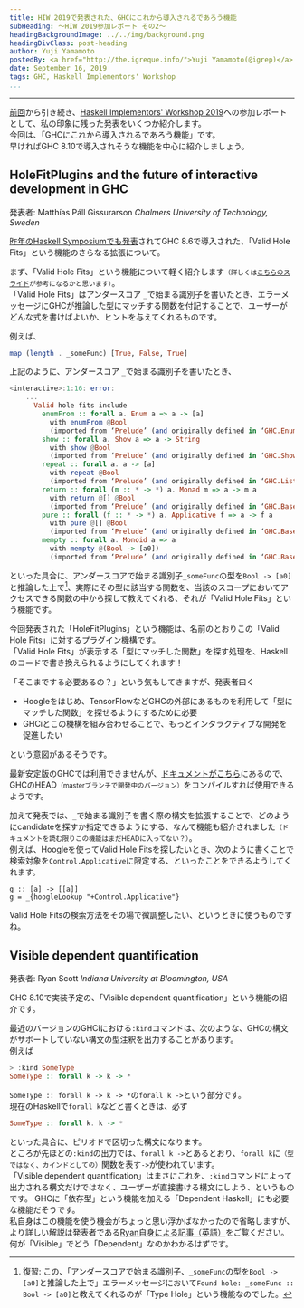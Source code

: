 ```yaml
---
title: HIW 2019で発表された、GHCにこれから導入されるであろう機能
subHeading: ～HIW 2019参加レポート その2～
headingBackgroundImage: ../../img/background.png
headingDivClass: post-heading
author: Yuji Yamamoto
postedBy: <a href="http://the.igreque.info/">Yuji Yamamoto(@igrep)</a>
date: September 16, 2019
tags: GHC, Haskell Implementors' Workshop
...
```

---

[前回](/posts/2019/hiw-ghc8.8.html)から引き続き、[Haskell Implementors' Workshop 2019](https://icfp19.sigplan.org/home/hiw-2019#About)への参加レポートとして、私の印象に残った発表をいくつか紹介します。  
今回は、「GHCにこれから導入されるであろう機能」です。  
早ければGHC 8.10で導入されそうな機能を中心に紹介しましょう。

## HoleFitPlugins and the future of interactive development in GHC

発表者: Matthías Páll Gissurarson *Chalmers University of Technology, Sweden*

[昨年のHaskell Symposiumでも発表](https://icfp18.sigplan.org/details/haskellsymp-2018-papers/10/Suggesting-Valid-Hole-Fits-for-Typed-Holes-Experience-Report-)されてGHC 8.6で導入された、「Valid Hole Fits」という機能のさらなる拡張について。

まず、「Valid Hole Fits」という機能について軽く紹介します<small>（詳しくは[こちらのスライド](https://wataru86.github.io/slides/vhs/)が参考になるかと思います）</small>。  
「Valid Hole Fits」はアンダースコア `_`で始まる識別子を書いたとき、エラーメッセージにGHCが推論した型にマッチする関数を付記することで、ユーザーがどんな式を書けばよいか、ヒントを与えてくれるものです。

例えば、

```haskell
map (length . _someFunc) [True, False, True]
```

上記のように、アンダースコア `_`で始まる識別子を書いたとき、

```haskell
<interactive>:1:16: error:
    ...
      Valid hole fits include
        enumFrom :: forall a. Enum a => a -> [a]
          with enumFrom @Bool
          (imported from ‘Prelude’ (and originally defined in ‘GHC.Enum’))
        show :: forall a. Show a => a -> String
          with show @Bool
          (imported from ‘Prelude’ (and originally defined in ‘GHC.Show’))
        repeat :: forall a. a -> [a]
          with repeat @Bool
          (imported from ‘Prelude’ (and originally defined in ‘GHC.List’))
        return :: forall (m :: * -> *) a. Monad m => a -> m a
          with return @[] @Bool
          (imported from ‘Prelude’ (and originally defined in ‘GHC.Base’))
        pure :: forall (f :: * -> *) a. Applicative f => a -> f a
          with pure @[] @Bool
          (imported from ‘Prelude’ (and originally defined in ‘GHC.Base’))
        mempty :: forall a. Monoid a => a
          with mempty @(Bool -> [a0])
          (imported from ‘Prelude’ (and originally defined in ‘GHC.Base’))
```

といった具合に、アンダースコアで始まる識別子`_someFunc`の型を`Bool -> [a0]`と推論した上で[^type-hole]、実際にその型に該当する関数を、当該のスコープにおいてアクセスできる関数の中から探して教えてくれる、それが「Valid Hole Fits」という機能です。

[^type-hole]: 復習: この、「アンダースコアで始まる識別子、`_someFunc`の型を`Bool -> [a0]`と推論した上で」エラーメッセージにおいて`Found hole: _someFunc :: Bool -> [a0]`と教えてくれるのが「Type Hole」という機能なのでした。

今回発表された「HoleFitPlugins」という機能は、名前のとおりこの「Valid Hole Fits」に対するプラグイン機構です。  
「Valid Hole Fits」が表示する「型にマッチした関数」を探す処理を、Haskellのコードで書き換えられるようにしてくれます！

「そこまでする必要あるの？」という気もしてきますが、発表者曰く

- Hoogleをはじめ、TensorFlowなどGHCの外部にあるものを利用して「型にマッチした関数」を探せるようにするために必要
- GHCiとこの機構を組み合わせることで、もっとインタラクティブな開発を促進したい

という意図があるそうです。

最新安定版のGHCでは利用できませんが、[ドキュメントがこちら](https://ghc.gitlab.haskell.org/ghc/doc/users_guide/extending_ghc.html#hole-fit-plugins)にあるので、GHCのHEAD<small>（masterブランチで開発中のバージョン）</small>をコンパイルすれば使用できるようです。

加えて発表では、`_`で始まる識別子を書く際の構文を拡張することで、どのようにcandidateを探すか指定できるようにする、なんて機能も紹介されました<small>（ドキュメントを読む限りこの機能はまだHEADに入ってない？）</small>。  
例えば、Hoogleを使ってValid Hole Fitsを探したいとき、次のように書くことで検索対象を`Control.Applicative`に限定する、といったことをできるようしてくれます。

```hskell
g :: [a] -> [[a]]
g = _{hoogleLookup "+Control.Applicative"}
```

Valid Hole Fitsの検索方法をその場で微調整したい、というときに使うものですね。

## Visible dependent quantification

発表者: Ryan Scott *Indiana University at Bloomington, USA*

GHC 8.10で実装予定の、「Visible dependent quantification」という機能の紹介です。

最近のバージョンのGHCiにおける`:kind`コマンドは、次のような、GHCの構文がサポートしていない構文の型注釈を出力することがあります。  
例えば

```haskell
> :kind SomeType
SomeType :: forall k -> k -> *
```

`SomeType :: forall k -> k -> *`の`forall k ->`という部分です。  
現在のHaskellで`forall k`などと書くときは、必ず

```haskell
SomeType :: forall k. k -> *
```

といった具合に、ピリオドで区切った構文になります。  
ところが先ほどの`:kind`の出力では、`forall k ->`とあるとおり、`forall k`に<small>（型ではなく、カインドとしての）</small>関数を表す`->`が使われています。  
「Visible dependent quantification」はまさにこれを、`:kind`コマンドによって出力される構文だけではなく、ユーザーが直接書ける構文にしよう、というものです。
GHCに「依存型」という機能を加える「Dependent Haskell」にも必要な機能だそうです。  
私自身はこの機能を使う機会がちょっと思い浮かばなかったので省略しますが、より詳しい解説は発表者である[Ryan自身による記事（英語）](https://ryanglscott.github.io/2019/03/15/visible-dependent-quantification-in-haskell/)をご覧ください。何が「Visible」でどう「Dependent」なのかわかるはずです。
